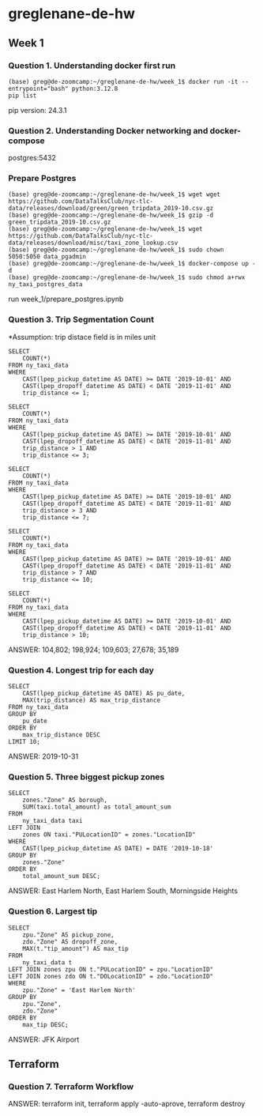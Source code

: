 # greglenane-de-hw

## Week 1
### Question 1. Understanding docker first run
```
(base) greg@de-zoomcamp:~/greglenane-de-hw/week_1$ docker run -it --entrypoint="bash" python:3.12.8
pip list
```
pip version: 24.3.1

### Question 2. Understanding Docker networking and docker-compose
postgres:5432

### Prepare Postgres
```
(base) greg@de-zoomcamp:~/greglenane-de-hw/week_1$ wget wget https://github.com/DataTalksClub/nyc-tlc-data/releases/download/green/green_tripdata_2019-10.csv.gz
(base) greg@de-zoomcamp:~/greglenane-de-hw/week_1$ gzip -d green_tripdata_2019-10.csv.gz
(base) greg@de-zoomcamp:~/greglenane-de-hw/week_1$ wget https://github.com/DataTalksClub/nyc-tlc-data/releases/download/misc/taxi_zone_lookup.csv
(base) greg@de-zoomcamp:~/greglenane-de-hw/week_1$ sudo chown 5050:5050 data_pgadmin
(base) greg@de-zoomcamp:~/greglenane-de-hw/week_1$ docker-compose up -d
(base) greg@de-zoomcamp:~/greglenane-de-hw/week_1$ sudo chmod a+rwx ny_taxi_postgres_data
```
run week_1/prepare_postgres.ipynb

### Question 3. Trip Segmentation Count
*Assumption: trip distace field is in miles unit
```
SELECT 
	COUNT(*)
FROM ny_taxi_data
WHERE 
	CAST(lpep_pickup_datetime AS DATE) >= DATE '2019-10-01' AND
	CAST(lpep_dropoff_datetime AS DATE) < DATE '2019-11-01' AND
	trip_distance <= 1;

SELECT 
	COUNT(*)
FROM ny_taxi_data
WHERE 
	CAST(lpep_pickup_datetime AS DATE) >= DATE '2019-10-01' AND
	CAST(lpep_dropoff_datetime AS DATE) < DATE '2019-11-01' AND
	trip_distance > 1 AND
	trip_distance <= 3;

SELECT 
	COUNT(*)
FROM ny_taxi_data
WHERE 
	CAST(lpep_pickup_datetime AS DATE) >= DATE '2019-10-01' AND
	CAST(lpep_dropoff_datetime AS DATE) < DATE '2019-11-01' AND
	trip_distance > 3 AND
	trip_distance <= 7;

SELECT 
	COUNT(*)
FROM ny_taxi_data
WHERE 
	CAST(lpep_pickup_datetime AS DATE) >= DATE '2019-10-01' AND
	CAST(lpep_dropoff_datetime AS DATE) < DATE '2019-11-01' AND
	trip_distance > 7 AND
	trip_distance <= 10;

SELECT 
	COUNT(*)
FROM ny_taxi_data
WHERE 
	CAST(lpep_pickup_datetime AS DATE) >= DATE '2019-10-01' AND
	CAST(lpep_dropoff_datetime AS DATE) < DATE '2019-11-01' AND
	trip_distance > 10;
```
ANSWER: 104,802; 198,924; 109,603; 27,678; 35,189

### Question 4. Longest trip for each day
```
SELECT 
	CAST(lpep_pickup_datetime AS DATE) AS pu_date,
	MAX(trip_distance) AS max_trip_distance
FROM ny_taxi_data
GROUP BY 
	pu_date
ORDER BY  
	max_trip_distance DESC
LIMIT 10;
```
ANSWER: 2019-10-31

### Question 5. Three biggest pickup zones
```
SELECT
	zones."Zone" AS borough,
	SUM(taxi.total_amount) as total_amount_sum
FROM 
	ny_taxi_data taxi
LEFT JOIN
	zones ON taxi."PULocationID" = zones."LocationID"
WHERE 
	CAST(lpep_pickup_datetime AS DATE) = DATE '2019-10-18'
GROUP BY 
	zones."Zone"
ORDER BY
	total_amount_sum DESC;
```
ANSWER: East Harlem North, East Harlem South, Morningside Heights

### Question 6. Largest tip
```
SELECT 
	zpu."Zone" AS pickup_zone,
	zdo."Zone" AS dropoff_zone,
	MAX(t."tip_amount") AS max_tip
FROM
	ny_taxi_data t
LEFT JOIN zones zpu ON t."PULocationID" = zpu."LocationID"
LEFT JOIN zones zdo ON t."DOLocationID" = zdo."LocationID"
WHERE
	zpu."Zone" = 'East Harlem North'
GROUP BY
	zpu."Zone",
	zdo."Zone"
ORDER BY 
	max_tip DESC;
```
ANSWER: JFK Airport

## Terraform

### Question 7. Terraform Workflow
ANSWER: terraform init, terraform apply -auto-aprove, terraform destroy
